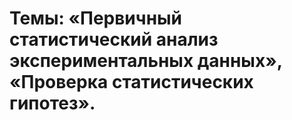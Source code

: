 # Темы: «Первичный статистический анализ экспериментальных данных», «Проверка статистических гипотез».
